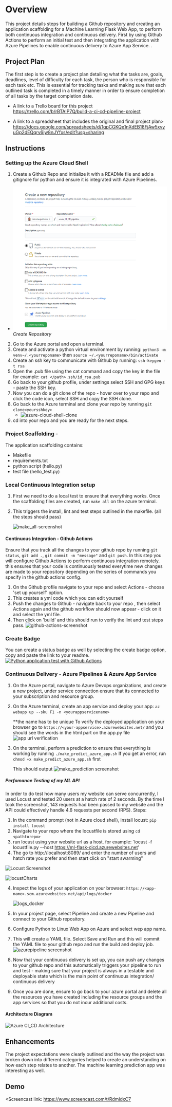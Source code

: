 # Overview

This project details steps for building a Github repository and creating an application scaffolding for a Machine Learning Flask Web App, to perform both continuous integration and continuous delivery. First by using Github Actions to perform an initial test and then integrating the application with Azure Pipelines to enable continuous delivery to Azure App Service. . 

## Project Plan
The first step is to create a project plan detailing what the tasks are, goals, deadlines, level of difficulty for each task, the person who is responsible for each task etc. This is essential for tracking tasks and making sure that each outlined task is completed in a timely manner in order to ensure completion of all tasks by the target completion date. 

* A link to a Trello board for this project
 https://trello.com/b/rBTAIP7Q/build-a-ci-cd-pipeline-project

* A link to a spreadsheet that includes the original and final project plan>
https://docs.google.com/spreadsheets/d/1qpCGKQe1nXdEB18FjAw5xvyuGp2dEQqrv6jw8nJYfxs/edit?usp=sharing

## Instructions
### Setting up the Azure Cloud Shell
  1. Create a Github Repo and initialize it with a READMe file and add a gitignore for python and ensure it is integrated with Azure Pipelines. 
  - ![Create Repository](./Screenshots/create_repository.PNG)*Create Repository*
  
  2. Go to the Azure portal and open a terminal. 
  3. Create and activate a python virtual environment by running:
      `python3 -m venv~/.<yourreponame>`
       then
      `source ~/.<yourreponame>/bin/activate`
  4. Create an ssh key to communicate with Github by running:
      `ssh-keygen -t rsa`
  5. Open the .pub file using the cat command and copy the key in the file for example: 
      `cat </path>.ssh/id_rsa.pub`
  6. Go back to your github profile, under settings select SSH and GPG keys - paste the SSH key.
  7. Now you can do a git clone of the repo - hover over to your repo and click the code icon, select SSH and copy the SSH clone. 
  8. Go back to the Azure terminal and clone your repo by running
        `git clone<yoursshkey>`
      - ![azure-cloud-shell-clone](https://user-images.githubusercontent.com/41089682/111539218-9c4c5300-873b-11eb-800a-ad9744bdf5f6.PNG)
   10. cd into your repo and you are ready for the next steps.
 
 ### Project Scaffolding - 
  The application scaffolding contains:
  * Makefile 
  * requirements.txt
  * python script (hello.py)
  * test file (hello_test.py)
    
  ### Local Continuous Integration setup
   1. First we need to do a local test to ensure that everything works. Once the scaffolding files are created, run `make all` on the azure terminal.
   2. This triggers the install, lint and test steps outlined in the makefile. (all the steps should pass)
   
      ![make_all-screenshot](https://user-images.githubusercontent.com/41089682/111541573-aae83980-873e-11eb-9d0b-50382827ea9e.PNG)
      
  #### Continuous Integration - Github Actions
  Ensure that you track all the changes to your github repo by running `git status`, `git add .`, `git commit -m "message"` and `git push`.
  In this step you will configure Github Actions to perform continuous integration remotely. this ensures that your code is continuously tested everytime new changes are 
      made to your repository depending on the series of commands you specify in the github actions config. 
  1. On the Github profile navigate to your repo and select Actions - choose 'set up yourself' option.
  2. This creates a yml code which you can edit yourself
  3. Push the changes to Github - navigate back to your repo , then select Actions again and the github workflow should now appear - click on it and select the yml file.
  4. Then click on 'build' and this should run to verify the lint and test steps pass.
    ![github-actions-screenshot](https://user-images.githubusercontent.com/41089682/111696334-324ab100-8802-11eb-8a35-c862232efbea.PNG)
    
  ### Create Badge  
   You can create a status badge as well by selecting the create badge option, copy and paste the link to your readme. 
    [![Python application test with Github Actions](https://github.com/miriamwanjo/Udacity-Azure-CI-CD-Pipeline/actions/workflows/main.yml/badge.svg)](https://github.com/miriamwanjo/Udacity-Azure-CI-CD-Pipeline/actions/workflows/main.yml)
    
  ### Continuous Delivery - Azure Pipelines & Azure App Service
   1. On the Azure portal, navigate to Azure Devops organizations, and create a new project, under service connection ensure that its connected to your subscription and       resource group. 
   2. On the Azure terminal, create an app service and deploy your app:
          `az webapp up --sku F1 -n <yourappservicename>`
 
        **the name has to be unique
        To verify the deployed application on your browser go to
       `https://<your-appservice>.azurewebsites.net/` and you should see the words in the html part on the app.py file
       ![app url verification](https://user-images.githubusercontent.com/41089682/111698561-fa913880-8804-11eb-8041-24c3fdbc2c83.PNG)
      
   3. On the terminal, perform a prediction to ensure that everything is working by running 
        `./make_predict_azure_app.sh`
      If you get an error, run 
       `chmod +x make_predict_azure_app.sh` first
       
       This should output
       ![make_prediction screenshot](https://user-images.githubusercontent.com/41089682/111698903-61165680-8805-11eb-8f4a-a0c14e7b709c.PNG)
      
   ##### Perfomance Testing of my ML API 
   In order to do test how many users my website can serve concurrently, I used Locust and tested 20 users at a hatch rate of 2 seconds. By the time I took the screenshot, 143 requests had been passed to my website and the API could effectively handle 4.6 requests per second (RPS). 
   Steps:
   1. In the command prompt (not in Azure cloud shell), install locust: `pip install locust`
   2. Navigate to your repo where the locustfile is stored using `cd <pathtorepo>` 
   3. run locust using your website url as a host. for example: `locust -f locustfile.py --host https://ml-flask-cicd.azurewebsites.net'
   4. The go to http://localhost:8089/ and enter the number of users and hatch rate you prefer and then start click on "start swarming"
   
![Locust Screenshot](https://user-images.githubusercontent.com/41089682/112678807-67c25080-8e39-11eb-976f-1356ea33707c.PNG)

![locustCharts](https://user-images.githubusercontent.com/41089682/112678793-62650600-8e39-11eb-95e1-2a14cfe4f321.PNG)
       
   4. Inspect the logs of your application on your browser: `https://<app-name>.scm.azurewebsites.net/api/logs/docker`
   
       ![logs_docker](https://user-images.githubusercontent.com/41089682/111699415-147f4b00-8806-11eb-99fb-1c72a9f9b3ff.PNG)

   5. In your project page, select Pipeline and create a new Pipeline and connect to your Github repository.
   6. Configure Python to Linux Web App on Azure and select wep app name. 
   7. This will create a YAML file. Select Save and Run and this will commit the YAML file to your github repo and run the build and deploy job.
          ![azurepipeline screenshot](https://user-images.githubusercontent.com/41089682/111698636-0bda4500-8805-11eb-9438-75cf692f8d6d.PNG)
         
   8. Now that your continuous delivery is set up, you can push any changes to your github repo and this automatically triggers your pipeline to run and test - making sure that your project is always in a testable and deployable state which is the main point of continuous integration/ continuous delivery

   9. Once you are done, ensure to go back to your azure portal and delete all the resources you have created including the resource groups and the app services so that you do not incur additional costs. 
   
#### Architecture Diagram

   ![Azure CI_CD Architecture](https://user-images.githubusercontent.com/41089682/112881108-e5cc6480-9090-11eb-954c-5b1e452e1782.png)

## Enhancements

The project expectations were clearly outlined and the way the project was broken down into different categories helped to create an understanding on how each step relates to another. The machine learning prediction app was interesting as well. 

## Demo 

<Screencast link: https://www.screencast.com/t/RdmldxC7


